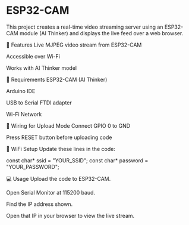 # ESP32-CAM
This project creates a real-time video streaming server using an ESP32-CAM module (AI Thinker) and displays the live feed over a web browser.

🚀 Features
Live MJPEG video stream from ESP32-CAM

Accessible over Wi-Fi

Works with AI Thinker model

🔧 Requirements
ESP32-CAM (AI Thinker)

Arduino IDE

USB to Serial FTDI adapter

Wi-Fi Network

🔌 Wiring for Upload Mode
Connect GPIO 0 to GND

Press RESET button before uploading code

📡 WiFi Setup
Update these lines in the code:

const char* ssid = "YOUR_SSID";
const char* password = "YOUR_PASSWORD";

💻 Usage
Upload the code to ESP32-CAM.

Open Serial Monitor at 115200 baud.

Find the IP address shown.

Open that IP in your browser to view the live stream.
